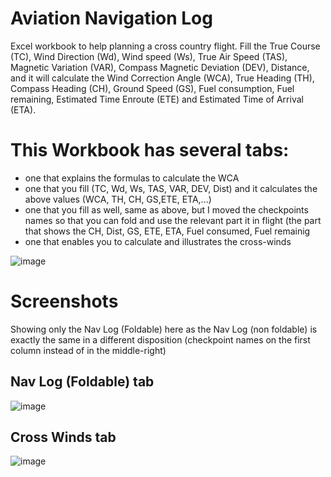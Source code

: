# Aviation Navigation Log
Excel  workbook to help planning a cross country flight. Fill the True Course (TC), Wind Direction (Wd), Wind speed (Ws), True Air Speed (TAS), Magnetic Variation (VAR), Compass Magnetic Deviation (DEV), Distance, and it will calculate the Wind Correction Angle (WCA), True Heading (TH), Compass Heading (CH), Ground Speed (GS), Fuel consumption, Fuel remaining, Estimated Time Enroute (ETE) and Estimated Time of Arrival (ETA).

# This Workbook has several tabs: 
- one that explains the formulas to calculate the WCA
- one that you fill (TC, Wd, Ws, TAS, VAR, DEV, Dist) and it calculates the above values (WCA, TH, CH, GS,ETE, ETA,...)
- one that you fill as well, same as above, but I moved the checkpoints names so that you can fold and use the relevant part it in flight (the part that shows the CH, Dist, GS, ETE, ETA, Fuel consumed, Fuel remainig
- one that enables you to calculate and illustrates the cross-winds

![image](https://user-images.githubusercontent.com/33433229/152469497-25c7a614-06dc-48c0-a4a4-f1ffc709a249.png)

# Screenshots

Showing only the Nav Log (Foldable) here as the Nav Log (non foldable) is exactly the same in a different disposition (checkpoint names on the first column instead of in the middle-right)

## Nav Log (Foldable) tab

![image](https://user-images.githubusercontent.com/33433229/152469821-fae51d7c-2caf-4cd5-bfb3-11b193158669.png)

## Cross Winds tab

![image](https://user-images.githubusercontent.com/33433229/152469876-85fdf178-8aa5-43c9-8611-6fb3de9efe80.png)
